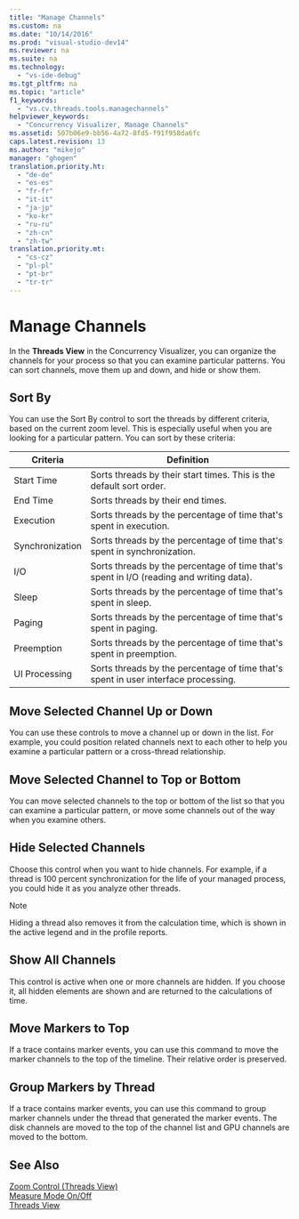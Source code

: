 ```yaml
---
title: "Manage Channels"
ms.custom: na
ms.date: "10/14/2016"
ms.prod: "visual-studio-dev14"
ms.reviewer: na
ms.suite: na
ms.technology: 
  - "vs-ide-debug"
ms.tgt_pltfrm: na
ms.topic: "article"
f1_keywords: 
  - "vs.cv.threads.tools.managechannels"
helpviewer_keywords: 
  - "Concurrency Visualizer, Manage Channels"
ms.assetid: 507b06e9-bb56-4a72-8fd5-f91f958da6fc
caps.latest.revision: 13
ms.author: "mikejo"
manager: "ghogen"
translation.priority.ht: 
  - "de-de"
  - "es-es"
  - "fr-fr"
  - "it-it"
  - "ja-jp"
  - "ko-kr"
  - "ru-ru"
  - "zh-cn"
  - "zh-tw"
translation.priority.mt: 
  - "cs-cz"
  - "pl-pl"
  - "pt-br"
  - "tr-tr"
---
```

# Manage Channels
In the **Threads View** in the Concurrency Visualizer, you can organize the channels for your process so that you can examine particular patterns. You can sort channels, move them up and down, and hide or show them.  
  
## Sort By  
 You can use the Sort By control to sort the threads by different criteria, based on the current zoom level. This is especially useful when you are looking for a particular pattern. You can sort by these criteria:  
  
|Criteria|Definition|  
|--------------|----------------|  
|Start Time|Sorts threads by their start times. This is the default sort order.|  
|End Time|Sorts threads by their end times.|  
|Execution|Sorts threads by the percentage of time that's spent in execution.|  
|Synchronization|Sorts threads by the percentage of time that's spent in synchronization.|  
|I/O|Sorts threads by the percentage of time that's spent in I/O (reading and writing data).|  
|Sleep|Sorts threads by the percentage of time that's spent in sleep.|  
|Paging|Sorts threads by the percentage of time that's spent in paging.|  
|Preemption|Sorts threads by the percentage of time that's spent in preemption.|  
|UI Processing|Sorts threads by the percentage of time that's spent in user interface processing.|  
  
## Move Selected Channel Up or Down  
 You can use these controls to move a channel up or down in the list. For example, you could position related channels next to each other to help you examine a particular pattern or a cross-thread relationship.  
  
## Move Selected Channel to Top or Bottom  
 You can move selected channels to the top or bottom of the list so that you can examine a particular pattern, or move some channels out of the way when you examine others.  
  
## Hide Selected Channels  
 Choose this control when you want to hide channels. For example, if a thread is 100 percent synchronization for the life of your managed process, you could hide it as you analyze other threads.  
  
> [!NOTE]
>  Hiding a thread also removes it from the calculation time, which is shown in the active legend and in the profile reports.  
  
## Show All Channels  
 This control is active when one or more channels are hidden. If you choose it, all hidden elements are shown and are returned to the calculations of time.  
  
## Move Markers to Top  
 If a trace contains marker events, you can use this command to move the marker channels to the top of the timeline. Their relative order is preserved.  
  
## Group Markers by Thread  
 If a trace contains marker events, you can use this command to group marker channels under the thread that generated the marker events.  The disk channels are moved to the top of the channel list and GPU channels are moved to the bottom.  
  
## See Also  
 [Zoom Control (Threads View)](../profiling/zoom-control--threads-view-.md)   
 [Measure Mode On/Off](../profiling/measure-mode-on-off.md)   
 [Threads View](../profiling/threads-view--parallel-performance-.md)